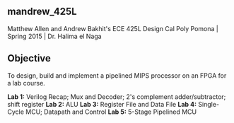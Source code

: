 ## mandrew_425L
Matthew Allen and Andrew Bakhit's ECE 425L Design
Cal Poly Pomona | Spring 2015 | Dr. Halima el Naga

## Objective
To design, build and implement a pipelined MIPS processor on an FPGA for a lab course.

**Lab 1:** Verilog Recap; Mux and Decoder; 2's complement adder/subtractor; shift register
**Lab 2:** ALU
**Lab 3:** Register File and Data File
**Lab 4:** Single-Cycle MCU; Datapath and Control
**Lab 5:** 5-Stage Pipelined MCU

